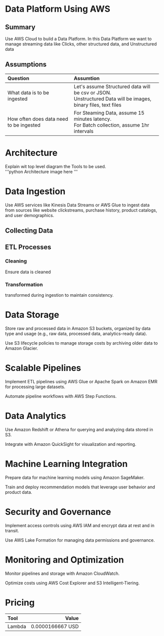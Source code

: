 # Data Platform Using AWS #

## Summary ##
Use AWS Cloud to build a Data Platform. In this Data Platform we want to manage streaming data like Clicks, other structured data, and Unstructured data
## Assumptions ##
| Question | Assumtion |
| :--- | :---|
| What data is to be ingested | Let's assume Structured data will be csv or JSON. <br> Unstructured Data will be images, binary files, text files |
| How often does data need to be ingested |  For Steaming Data, assume 15 minutes latency. <br> For Batch collection, assume 1hr intervals |

# Architecture #
<detials>
<summary>Explain  wit  top level diagram the Tools to be used.</summary>
'''python
    Architecture image here
'''
</details>


# Data Ingestion #
Use AWS services like Kinesis Data Streams or AWS Glue to ingest data from sources like website clickstreams, purchase history, product catalogs, and user demographics.

## Collecting Data ##

## ETL Processes ##
### Cleaning ###
Ensure data is cleaned
### Transformation ###
transformed during ingestion to maintain consistency.

 


# Data Storage #
Store raw and processed data in Amazon S3 buckets, organized by data type and usage (e.g., raw data, processed data, analytics-ready data).

Use S3 lifecycle policies to manage storage costs by archiving older data to Amazon Glacier.

# Scalable Pipelines #
Implement ETL pipelines using AWS Glue or Apache Spark on Amazon EMR for processing large datasets.

Automate pipeline workflows with AWS Step Functions.

# Data Analytics #
Use Amazon Redshift or Athena for querying and analyzing data stored in S3.

Integrate with Amazon QuickSight for visualization and reporting.

# Machine Learning Integration #
Prepare data for machine learning models using Amazon SageMaker.

Train and deploy recommendation models that leverage user behavior and product data.

# Security and Governance #
Implement access controls using AWS IAM and encrypt data at rest and in transit.

Use AWS Lake Formation for managing data permissions and governance.

# Monitoring and Optimization #
Monitor pipelines and storage with Amazon CloudWatch.

Optimize costs using AWS Cost Explorer and S3 Intelligent-Tiering.

# Pricing #
Tool | Value
| :--- | ---: |
Lambda | 0.0000166667 USD |
